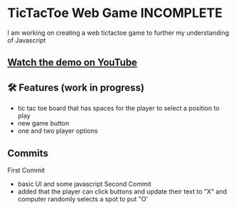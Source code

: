 # TicTacToe Web Game INCOMPLETE

I am working on creating a web tictactoe game to further my understanding of Javascript

## [Watch the demo on YouTube]()

## 🛠️ Features (work in progress)

- tic tac toe board that has spaces for the player to select a position to play
- new game button
- one and two player options
## Commits

First Commit
- basic UI and some javascript
Second Commit
- added that the player can click buttons and update their text to "X" and computer randomly selects a spot to put "O'
